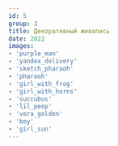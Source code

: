 ```yaml
---
id: 5
group: 3
title: Декоративный живопись
date: 2022
images:
- 'purple_man'
- 'yandex_delivery'
- 'sketch_pharaoh'
- 'pharaoh'
- 'girl_with_frog'
- 'girl_with_horns'
- 'succubus'
- 'lil_peep'
- 'vera_golden'
- 'boy'
- 'girl_sun'
---
```

